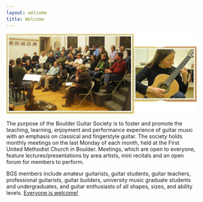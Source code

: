 ```yaml
---
layout: welcome
title: Welcome
---
```


<p><img src="/pics/Welcome.png" alt="Welcome" style="width: 650px;"></p>

The purpose of the Boulder Guitar Society is to foster and promote the teaching, learning, enjoyment and performance experience of guitar music with an emphasis on classical and fingerstyle guitar. The society holds monthly meetings on the last Monday of each month, held at the First United Methodist Church in Boulder. Meetings, which are open to everyone, feature lectures/presentations by area artists, mini recitals and an open forum for members to perform.

BGS members include amateur guitarists, guitar students, guitar teachers, professional guitarists, guitar builders, university music graduate students and undergraduates, and guitar enthusiasts of all shapes, sizes, and ability levels.  <ins>Everyone is welcome!</ins>

